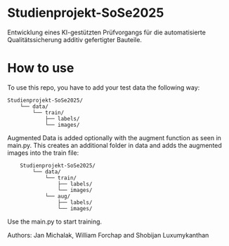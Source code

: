 # Studienprojekt-SoSe2025
Entwicklung eines KI-gestützten Prüfvorgangs für die automatisierte Qualitätssicherung additiv gefertigter Bauteile. 

# How to use
To use this repo, you have to add your test data the following way:

    Studienprojekt-SoSe2025/
        └── data/
            └── train/
                ├── labels/
                └── images/
Augmented Data is added optionally with the augment function as seen in main.py.
This creates an additional folder in data and adds the augmented images into the train file: 

        Studienprojekt-SoSe2025/
            └── data/
                └── train/
                    ├── labels/
                    └── images/
                └── aug/
                    ├── labels/
                    └── images/
Use the main.py to start training.

Authors:
Jan Michalak, William Forchap and Shobijan Luxumykanthan
